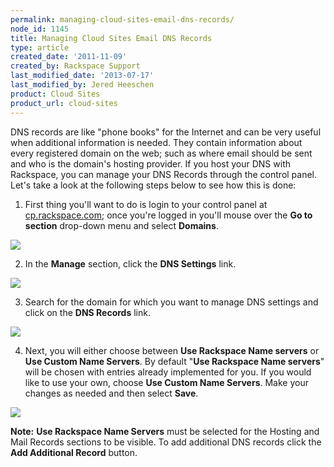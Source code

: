 ```yaml
---
permalink: managing-cloud-sites-email-dns-records/
node_id: 1145
title: Managing Cloud Sites Email DNS Records
type: article
created_date: '2011-11-09'
created_by: Rackspace Support
last_modified_date: '2013-07-17'
last_modified_by: Jered Heeschen
product: Cloud Sites
product_url: cloud-sites
---
```


DNS records are like "phone books" for the Internet and can be very
useful when additional information is needed. They contain information
about every registered domain on the web; such as where email should be
sent and who is the domain's hosting provider. If you host your DNS with
Rackspace, you can manage your DNS Records through the control panel.
Let's take a look at the following steps below to see how this is done:

1. First thing you'll want to do is login to your control panel at
[cp.rackspace.com](http://cp.rackspace.com); once you're logged in
you'll mouse over the **Go to section** drop-down menu and
select **Domains**.

  ![](http://c800721.r21.cf2.rackcdn.com/UpdatingYourWhoisInformation.png)

2. In the **Manage** section, click the **DNS Settings** link.

  ![](http://c800721.r21.cf2.rackcdn.com/UpdatingYourWhoisInformation2.png)

3. Search for the domain for which you want to manage DNS settings and
click on the **DNS Records** link.

  ![](http://c806643.r43.cf2.rackcdn.com/(E&A)ManagingDNSRecords.png)

4. Next, you will either choose between **Use Rackspace Name
servers** or **Use Custom Name Servers**. By default "**Use
Rackspace Name servers**" will be chosen with entries already
implemented for you. If you would like to use your own, choose **Use
Custom Name Servers**. Make your changes as needed and then select
**Save**.

  ![](http://c806643.r43.cf2.rackcdn.com/(E&A)ManagingDNSRecords4.png)

**Note:** **Use Rackspace Name Servers** must be selected for the Hosting
and Mail Records sections to be visible. To add additional DNS records
click the **Add Additional Record** button.
